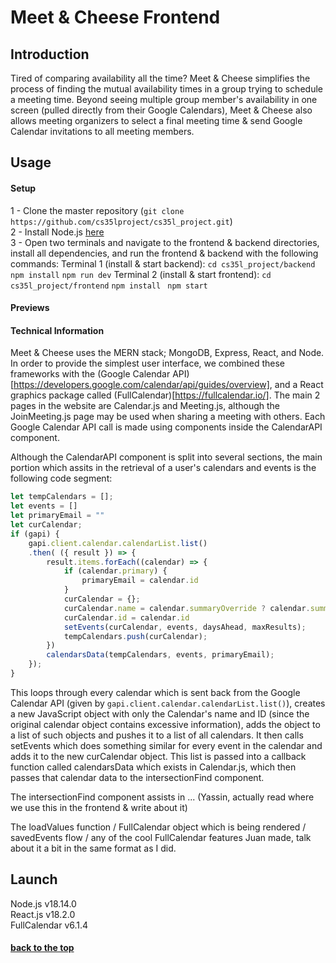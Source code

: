 # <a name="title" /> Meet & Cheese Frontend

## Introduction
Tired of comparing availability all the time? Meet & Cheese simplifies the process of finding the mutual availability times in a group trying to schedule a meeting time. Beyond seeing multiple group member's availability in one screen (pulled directly from their Google Calendars), Meet & Cheese also allows meeting organizers to select a final meeting time & send Google Calendar invitations to all meeting members.

## Usage

#### Setup

1 - Clone the master repository (```git clone https://github.com/cs35lproject/cs35l_project.git```) <br>
2 - Install Node.js [here](https://nodejs.org/en/download/) <br>
3 - Open two terminals and navigate to the frontend & backend directories, install all dependencies, and run the frontend & backend with the following commands: 
Terminal 1 (install & start backend):
```cd cs35l_project/backend```
```npm install```
```npm run dev```
Terminal 2 (install & start frontend):
```cd cs35l_project/frontend```
```npm install```
``` npm start```

#### Previews

#### Technical Information

Meet & Cheese uses the MERN stack; MongoDB, Express, React, and Node. In order to provide the simplest user interface, we combined these frameworks with the (Google Calendar API)[https://developers.google.com/calendar/api/guides/overview], and a React graphics package called (FullCalendar)[https://fullcalendar.io/]. The main 2 pages in the website are Calendar.js and Meeting.js, although the JoinMeeting.js page may be used when sharing a meeting with others. Each Google Calendar API call is made using components inside the CalendarAPI component.


Although the CalendarAPI component is split into several sections, the main portion which assits in the retrieval of a user's calendars and events is the following code segment:

```js
let tempCalendars = [];
let events = []
let primaryEmail = ""
let curCalendar;
if (gapi) {
    gapi.client.calendar.calendarList.list()
    .then( ({ result }) => {
        result.items.forEach((calendar) => {
            if (calendar.primary) {
                primaryEmail = calendar.id
            }
            curCalendar = {};
            curCalendar.name = calendar.summaryOverride ? calendar.summaryOverride : calendar.summary;
            curCalendar.id = calendar.id
            setEvents(curCalendar, events, daysAhead, maxResults);
            tempCalendars.push(curCalendar);
        })
        calendarsData(tempCalendars, events, primaryEmail);
    });
}
```

This loops through every calendar which is sent back from the Google Calendar API (given by `gapi.client.calendar.calendarList.list()`), creates a new JavaScript object with only the Calendar's name and ID (since the original calendar object contains excessive information), adds the object to a list of such objects and pushes it to a list of all calendars. It then calls setEvents which does something similar for every event in the calendar and adds it to the new curCalendar object. This list is passed into a callback function called calendarsData which exists in Calendar.js, which then passes that calendar data to the intersectionFind component.

The intersectionFind component assists in ... (Yassin, actually read where we use this in the frontend & write about it)

The loadValues function / FullCalendar object which is being rendered / savedEvents flow / any of the cool FullCalendar features Juan made, talk about it a bit in the same format as I did.

## Launch
Node.js v18.14.0 <br>
React.js v18.2.0 <br>
FullCalendar v6.1.4 <br>

#### [back to the top](#title)
